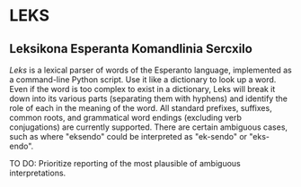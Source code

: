 # LEKS
## Leksikona Esperanta Komandlinia Sercxilo

_Leks_ is a lexical parser of words of the Esperanto language, implemented as a
command-line Python script. Use it like a dictionary to look up a word. Even if
the word is too complex to exist in a dictionary, Leks will break it down into
its various parts (separating them with hyphens) and identify the role of each
in the meaning of the word. All standard prefixes, suffixes, common roots, and
grammatical word endings (excluding verb conjugations) are currently supported.
There are certain ambiguous cases, such as where "eksendo" could be interpreted
as "ek-sendo" or "eks-endo".

TO DO: Prioritize reporting of the most plausible of ambiguous interpretations.
